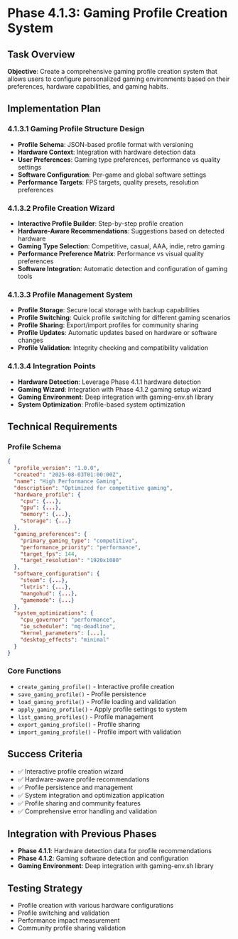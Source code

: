 # Phase 4.1.3: Gaming Profile Creation System

## Task Overview
**Objective**: Create a comprehensive gaming profile creation system that allows users to configure personalized gaming environments based on their preferences, hardware capabilities, and gaming habits.

## Implementation Plan

### 4.1.3.1 Gaming Profile Structure Design
- **Profile Schema**: JSON-based profile format with versioning
- **Hardware Context**: Integration with hardware detection data
- **User Preferences**: Gaming type preferences, performance vs quality settings
- **Software Configuration**: Per-game and global software settings
- **Performance Targets**: FPS targets, quality presets, resolution preferences

### 4.1.3.2 Profile Creation Wizard
- **Interactive Profile Builder**: Step-by-step profile creation
- **Hardware-Aware Recommendations**: Suggestions based on detected hardware
- **Gaming Type Selection**: Competitive, casual, AAA, indie, retro gaming
- **Performance Preference Matrix**: Performance vs visual quality preferences
- **Software Integration**: Automatic detection and configuration of gaming tools

### 4.1.3.3 Profile Management System
- **Profile Storage**: Secure local storage with backup capabilities
- **Profile Switching**: Quick profile switching for different gaming scenarios
- **Profile Sharing**: Export/import profiles for community sharing
- **Profile Updates**: Automatic updates based on hardware or software changes
- **Profile Validation**: Integrity checking and compatibility validation

### 4.1.3.4 Integration Points
- **Hardware Detection**: Leverage Phase 4.1.1 hardware detection
- **Gaming Wizard**: Integration with Phase 4.1.2 gaming setup wizard
- **Gaming Environment**: Deep integration with gaming-env.sh library
- **System Optimization**: Profile-based system optimization

## Technical Requirements

### Profile Schema
```json
{
  "profile_version": "1.0.0",
  "created": "2025-08-03T01:00:00Z",
  "name": "High Performance Gaming",
  "description": "Optimized for competitive gaming",
  "hardware_profile": {
    "cpu": {...},
    "gpu": {...},
    "memory": {...},
    "storage": {...}
  },
  "gaming_preferences": {
    "primary_gaming_type": "competitive",
    "performance_priority": "performance",
    "target_fps": 144,
    "target_resolution": "1920x1080"
  },
  "software_configuration": {
    "steam": {...},
    "lutris": {...},
    "mangohud": {...},
    "gamemode": {...}
  },
  "system_optimizations": {
    "cpu_governor": "performance",
    "io_scheduler": "mq-deadline",
    "kernel_parameters": [...],
    "desktop_effects": "minimal"
  }
}
```

### Core Functions
- `create_gaming_profile()` - Interactive profile creation
- `save_gaming_profile()` - Profile persistence
- `load_gaming_profile()` - Profile loading and validation
- `apply_gaming_profile()` - Apply profile settings to system
- `list_gaming_profiles()` - Profile management
- `export_gaming_profile()` - Profile sharing
- `import_gaming_profile()` - Profile import with validation

## Success Criteria
- ✅ Interactive profile creation wizard
- ✅ Hardware-aware profile recommendations
- ✅ Profile persistence and management
- ✅ System integration and optimization application
- ✅ Profile sharing and community features
- ✅ Comprehensive error handling and validation

## Integration with Previous Phases
- **Phase 4.1.1**: Hardware detection data for profile recommendations
- **Phase 4.1.2**: Gaming software detection and configuration
- **Gaming Environment**: Deep integration with gaming-env.sh library

## Testing Strategy
- Profile creation with various hardware configurations
- Profile switching and validation
- Performance impact measurement
- Community profile sharing validation

